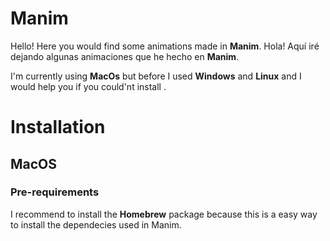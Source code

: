 # Manim
Hello! Here you would find some animations made in **Manim**.
Hola! Aquí iré dejando algunas animaciones que he hecho en **Manim**.

I'm currently using **MacOs** but before I used **Windows** and **Linux** and I would help you if you could'nt install .

# Installation
## MacOS
### Pre-requirements
I recommend to install the  **Homebrew** package because this is a easy way to install the dependecies used in Manim.
